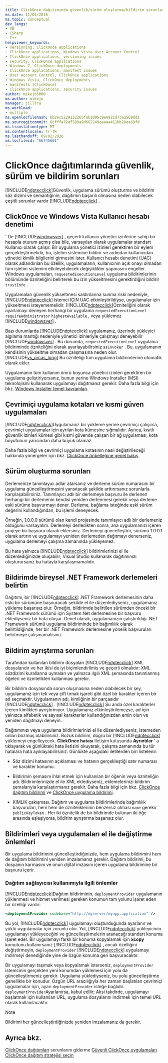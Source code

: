 ```yaml
---
title: ClickOnce dağıtımında güvenlik/sürüm oluşturma/bildirim sorunları
ms.date: 11/04/2016
ms.topic: conceptual
dev_langs:
- VB
- CSharp
- C++
helpviewer_keywords:
- versioning, ClickOnce applications
- ClickOnce applications, Windows Vista User Account Control
- ClickOnce applications, versioning issues
- security, ClickOnce applications
- Windows 7, ClickOnce deployments
- ClickOnce applications, manifest issues
- User Account Control, ClickOnce applications
- Windows Vista, ClickOnce deployments
- manifests [ClickOnce]
- ClickOnce applications, security issues
author: mikejo5000
ms.author: mikejo
manager: jillfra
ms.workload:
- multiple
ms.openlocfilehash: bb2ec5229132265feb1095c9ee921d73a1568dd2
ms.sourcegitcommit: 6cfffa72af599a9d667249caaaa411bb28ea69fd
ms.translationtype: MT
ms.contentlocale: tr-TR
ms.lasthandoff: 09/02/2020
ms.locfileid: "66745601"
---
```

# <a name="security-versioning-and-manifest-issues-in-clickonce-deployments"></a>ClickOnce dağıtımlarında güvenlik, sürüm ve bildirim sorunları

[!INCLUDE[ndptecclick](../deployment/includes/ndptecclick_md.md)]Güvenlik, uygulama sürümü oluşturma ve bildirim söz dizimi ve semantiğinin, dağıtımın başarılı olmasına neden olabilecek çeşitli sorunlar vardır [!INCLUDE[ndptecclick](../deployment/includes/ndptecclick_md.md)] .

## <a name="clickonce-and-windows-vista-user-account-control"></a>ClickOnce ve Windows Vista Kullanıcı hesabı denetimi

' De [!INCLUDE[windowsver](../deployment/includes/windowsver_md.md)] , geçerli kullanıcı yönetici izinlerine sahip bir hesapla oturum açmış olsa bile, varsayılan olarak uygulamalar standart Kullanıcı olarak çalışır. Bir uygulama yönetici izinleri gerektiren bir eylem gerçekleştirmelidir, bu, işletim sistemine bildirir ve ardından kullanıcıdan yönetici kimlik bilgilerini girmesini ister. Kullanıcı hesabı denetimi (UAC) olarak adlandırılan bu özellik, uygulamaların, kullanıcının açık onayı olmadan tüm işletim sistemini etkileyebilecek değişiklikler yapmasını engeller. Windows uygulamaları, `requestedExecutionLevel` uygulama bildirimlerinin bölümünde özniteliğini belirterek bu izin yükseltmesini gerektirdiğini bildirir `trustInfo` .

Uygulamaları güvenlik yükseltmesi saldırılarına sunma riski nedeniyle, [!INCLUDE[ndptecclick](../deployment/includes/ndptecclick_md.md)] istemci IÇIN UAC etkinleştirildiyse, uygulamalar izin yükseltmesi isteyememelidir. [!INCLUDE[ndptecclick](../deployment/includes/ndptecclick_md.md)]Özniteliğini olarak ayarlamayı deneyen herhangi bir uygulama `requestedExecutionLevel` `requireAdministrator` `highestAvailable` , veya yüklemez [!INCLUDE[windowsver](../deployment/includes/windowsver_md.md)] .

Bazı durumlarda [!INCLUDE[ndptecclick](../deployment/includes/ndptecclick_md.md)] uygulamanız, üzerinde yükleyici algılama mantığı nedeniyle yönetici izinleriyle çalışmayı deneyebilir [!INCLUDE[windowsver](../deployment/includes/windowsver_md.md)] . Bu durumda, `requestedExecutionLevel` uygulama bildiriminde özniteliğini olarak ayarlayabilirsiniz `asInvoker` . Bu, uygulamanın kendisinin yükseltme olmadan çalışmasına neden olur. [!INCLUDE[vs_orcas_long](../debugger/includes/vs_orcas_long_md.md)] Bu özniteliği tüm uygulama bildirimlerine otomatik olarak ekler.

Uygulamanın tüm kullanım ömrü boyunca yönetici izinleri gerektiren bir uygulama geliştiriyorsanız, bunun yerine Windows Installer (MSI) teknolojisini kullanarak uygulamayı dağıtmanız gerekir. Daha fazla bilgi için bkz. [Windows Installer temel kavramları](../extensibility/internals/windows-installer-basics.md).

## <a name="online-application-quotas-and-partial-trust-applications"></a>Çevrimiçi uygulama kotaları ve kısmi güven uygulamaları

[!INCLUDE[ndptecclick](../deployment/includes/ndptecclick_md.md)]Uygulamanız bir yükleme yerine çevrimiçi çalışırsa, çevrimiçi uygulamalar için ayrılan kota kümesine sığmalıdır. Ayrıca, kısıtlı güvenlik izinleri kümesi gibi kısmi güvende çalışan bir ağ uygulaması, kota boyutunun yarısından daha büyük olamaz.

Daha fazla bilgi ve çevrimiçi uygulama kotasının nasıl değiştirileceği hakkında yönergeler için bkz. [ClickOnce önbelleğine genel bakış](../deployment/clickonce-cache-overview.md).

## <a name="versioning-issues"></a>Sürüm oluşturma sorunları

Derlemenize tanımlayıcı adlar atarsanız ve derleme sürüm numarasını bir uygulama güncelleştirmesini yansıtacak şekilde arttırırsanız sorunlarla karşılaşabilirsiniz. Tanımlayıcı adlı bir derlemeye başvuru ile derlenen herhangi bir derlemenin kendisi yeniden derlenmesi gerekir veya derleme eski sürüme başvurmayı dener. Derleme, bağlama isteğinde eski sürüm değerini kullandığından, bu işlemi deneyecek.

Örneğin, 1.0.0.0 sürümü olan kendi projesinde tanımlayıcı adlı bir derlemeniz olduğunu varsayalım. Derlemeyi derledikten sonra, ana uygulamanızı içeren projeye bir başvuru olarak eklersiniz. Derlemeyi güncelleştirir, sürümü 1.0.0.1 olarak artırın ve uygulamayı yeniden derlemeden dağıtmayı denerseniz, uygulama derlemeyi çalışma zamanında yükleyemez.

Bu hata yalnızca [!INCLUDE[ndptecclick](../deployment/includes/ndptecclick_md.md)] bildirimlerinizi el ile düzenlediğinizde oluşabilir; Visual Studio kullanarak dağıtımınızı oluşturursanız bu hatayla karşılaşmamalıdır.

## <a name="specify-individual-net-framework-assemblies-in-the-manifest"></a>Bildirimde bireysel .NET Framework derlemeleri belirtin

Dağıtımı, bir [!INCLUDE[ndptecclick](../deployment/includes/ndptecclick_md.md)] .NET Framework derlemesinin daha eski bir sürümüne başvuracak şekilde el ile düzenlediyseniz, uygulamanız yükleme başarısız olur. Örneğin, bildirimde belirtilen sürümden önceki bir .NET Framework sürümü için System.Net derlemesine bir başvuru eklediyseniz bir hata oluşur. Genel olarak, uygulamanızın çalıştırıldığı .NET Framework sürümü uygulama bildiriminde bir bağımlılık olarak belirtildiğinde, her bir .NET Framework derlemesine yönelik başvuruları belirtmeye çalışmamalısınız.

## <a name="manifest-parsing-issues"></a>Bildirim ayrıştırma sorunları

Tarafından kullanılan bildirim dosyaları [!INCLUDE[ndptecclick](../deployment/includes/ndptecclick_md.md)] XML dosyalarıdır ve her ikisi de iyi biçimlendirilmiş ve geçerli olmalıdır: XML sözdizimi kurallarına uymaları ve yalnızca ılgılı XML şemasında tanımlanmış öğeleri ve öznitelikleri kullanması gerekir.

Bir bildirim dosyasında sorun oluşmasına neden olabilecek bir şey, uygulamanız için tek veya çift tırnak işareti gibi özel bir karakter içeren bir ad seçmektir. Uygulamanın adı, kimliğinin bir parçasıdır [!INCLUDE[ndptecclick](../deployment/includes/ndptecclick_md.md)] . [!INCLUDE[ndptecclick](../deployment/includes/ndptecclick_md.md)] Şu anda özel karakterler içeren kimlikleri ayrıştırmıyor. Uygulamanız etkinleştirilemezse, ad için yalnızca alfabetik ve sayısal karakterler kullandığınızdan emin olun ve yeniden dağıtmayı deneyin.

Dağıtımınızı veya uygulama bildirimlerinizi el ile düzenlediyseniz, istemeden onları bozmuş olabilirsiniz. Bozuk bildirim, doğru bir [!INCLUDE[ndptecclick](../deployment/includes/ndptecclick_md.md)] yüklemeyi engelleyecek. **ClickOnce hatası** Iletişim kutusunda **Ayrıntılar** ' a tıklayarak ve günlükteki hata iletisini okuyarak, çalışma zamanında bu tür hatalara hata ayıklayabilirsiniz. Günlükte aşağıdaki iletilerden biri listelenir:

- Söz dizimi hatasının açıklaması ve hatanın gerçekleştiği satır numarası ve karakter konumu.

- Bildirimin şemasını ihlal etmek için kullanılan bir öğenin veya özniteliğin adı. Bildirimlerinizde el ile XML eklediyseniz, eklemelerinizi bildirim şemalarıyla karşılaştırmanız gerekir. Daha fazla bilgi için bkz. [ClickOnce dağıtım bildirimi](../deployment/clickonce-deployment-manifest.md) ve [ClickOnce uygulama bildirimi](../deployment/clickonce-application-manifest.md).

- KIMLIK çakışması. Dağıtım ve uygulama bildirimlerinde bağımlılık başvuruları, hem hem de özniteliklerinin benzersiz olması `name` gerekir `publicKeyToken` . Her iki öznitelik de bir bildirimde bulunan iki öğe arasında eşleşiyorsa, bildirim ayrıştırma başarısız olur.

## <a name="precautions-when-manually-changing-manifests-or-applications"></a>Bildirimleri veya uygulamaları el ile değiştirme önlemleri

Bir uygulama bildirimini güncelleştirdiğinizde, hem uygulama bildirimini hem de dağıtım bildirimini yeniden imzalamanız gerekir. Dağıtım bildirimi, bu dosyanın karmasını ve onun dijital imzasını içeren uygulama bildirimine bir başvuru içerir.

### <a name="precautions-with-deployment-provider-usage"></a>Dağıtım sağlayıcısı kullanımıyla ilgili önlemler

[!INCLUDE[ndptecclick](../deployment/includes/ndptecclick_md.md)]Dağıtım bildiriminin, `deploymentProvider` uygulamanın yüklenmesi ve hizmet verilmesi gereken konumun tam yolunu işaret eden bir özelliği vardır:

```xml
<deploymentProvider codebase="http://myserver/myapp.application" />
```

Bu yol, [!INCLUDE[ndptecclick](../deployment/includes/ndptecclick_md.md)] uygulamayı oluşturduğunda ayarlanır ve yüklü uygulamalar için zorunlu olur. Yol, [!INCLUDE[ndptecclick](../deployment/includes/ndptecclick_md.md)] yükleyicinin uygulamayı yükleyeceğini ve güncelleştirmelerin aranacağı standart konuma işaret eder. Bir uygulamayı farklı bir konuma kopyalamak için **xcopy** komutunu kullanırsanız [!INCLUDE[ndptecclick](../deployment/includes/ndptecclick_md.md)] , ancak özelliğini değiştirmeyin, `deploymentProvider` [!INCLUDE[ndptecclick](../deployment/includes/ndptecclick_md.md)] uygulamayı indirmeyi denediğinde yine de özgün konuma geri başvuracaktır.

Bir uygulamayı taşımak veya kopyalamak isterseniz, `deploymentProvider` istemcinin gerçekten yeni konumdan yüklemesi için yolu da güncelleştirmeniz gerekir. Uygulama yüklediyseniz, bu yolu güncelleştirme genellikle bir konudur. Özgün URL aracılığıyla her zaman başlatılan çevrimiçi uygulamalar için, ayarı `deploymentProvider` isteğe bağlıdır. `deploymentProvider`Ayarlanırsa, kabul edilir; Aksi takdirde, uygulamayı başlatmak için kullanılan URL, uygulama dosyalarını indirmek için temel URL olarak kullanılacaktır.

> [!NOTE]
> Bildirimi her güncelleştirdiğinizde yeniden imzalamanız da gerekir.

## <a name="see-also"></a>Ayrıca bkz.

[ClickOnce dağıtımları](../deployment/troubleshooting-clickonce-deployments.md) 
 sorunlarını giderme [Güvenli ClickOnce uygulamaları](../deployment/securing-clickonce-applications.md) 
 [ClickOnce dağıtım stratejisi seçin](../deployment/choosing-a-clickonce-deployment-strategy.md)
